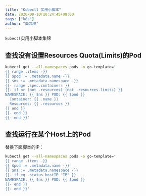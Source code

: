 ```yaml
---
title: "Kubectl 实用小脚本"
date: 2020-09-10T10:24:45+08:00
tags: ["k8s"]
author: "颇忒脱"
---
```


`kubectl`实用小脚本集锦

<!--more-->

## 查找没有设置Resources Quota(Limits)的Pod

```bash
kubectl get --all-namespaces pods -o go-template='
{{ range .items -}}
{{ $pod := .metadata.name -}}
{{ $ns := .metadata.namespace -}}
{{- range .spec.containers }}
{{- if or (not .resources) (not .resources.limits) }}
NAMESPACE: {{ $ns }} POD: {{ $pod }}
  Container: {{ .name }}
  Resources: {{ .resources }}
{{ end }}
{{- end }}
{{- end }}'
```

## 查找运行在某个Host上的Pod

替换下面脚本的IP：

```bash
kubectl get --all-namespaces pods -o go-template='
{{ range .items -}}
{{ $pod := .metadata.name -}}
{{ $ns := .metadata.namespace -}}
{{- if eq .status.hostIP "IP" }}
NAMESPACE: {{ $ns }} POD: {{ $pod }}
{{- end }}
{{- end }}'
```

